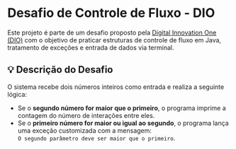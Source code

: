 # Desafio de Controle de Fluxo - DIO

Este projeto é parte de um desafio proposto pela [Digital Innovation One (DIO)](https://www.dio.me/) com o objetivo de praticar estruturas de controle de fluxo em Java, tratamento de exceções e entrada de dados via terminal.

## 💡 Descrição do Desafio

O sistema recebe dois números inteiros como entrada e realiza a seguinte lógica:

- Se o **segundo número for maior que o primeiro**, o programa imprime a contagem do número de interações entre eles.
- Se o **primeiro número for maior ou igual ao segundo**, o programa lança uma exceção customizada com a mensagem:  
  `O segundo parâmetro deve ser maior que o primeiro`.
